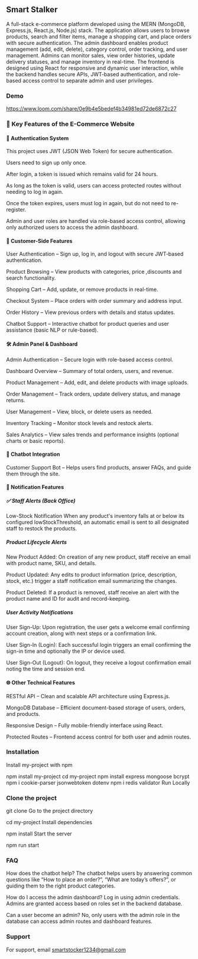 ## Smart Stalker
A full-stack e-commerce platform developed using the MERN (MongoDB, Express.js, React.js, Node.js) stack. The application allows users to browse products, search and filter items, manage a shopping cart, and place orders with secure authentication. The admin dashboard enables product management (add, edit, delete), category control, order tracking, and user management. Admins can monitor sales, view order histories, update delivery statuses, and manage inventory in real-time. The frontend is designed using React for responsive and dynamic user interaction, while the backend handles secure APIs, JWT-based authentication, and role-based access control to separate admin and user privileges.

### Demo
https://www.loom.com/share/0e9b4e5bedef4b34981ed72de6872c27

### 🔑 Key Features of the E-Commerce Website
#### 🔐 Authentication System
This project uses JWT (JSON Web Token) for secure authentication.

Users need to sign up only once.

After login, a token is issued which remains valid for 24 hours.

As long as the token is valid, users can access protected routes without needing to log in again.

Once the token expires, users must log in again, but do not need to re-register.

Admin and user roles are handled via role-based access control, allowing only authorized users to access the admin dashboard.


#### 🛒 Customer-Side Features

User Authentication – Sign up, log in, and logout with secure JWT-based authentication.

Product Browsing – View products with categories, price ,discounts and search functionality.

Shopping Cart – Add, update, or remove products in real-time.

Checkout System – Place orders with order summary and address input.

Order History – View previous orders with details and status updates.

Chatbot Support – Interactive chatbot for product queries and user assistance (basic NLP or rule-based).

#### 🛠 Admin Panel & Dashboard
Admin Authentication – Secure login with role-based access control.

Dashboard Overview – Summary of total orders, users, and revenue.

Product Management – Add, edit, and delete products with image uploads.

Order Management – Track orders, update delivery status, and manage returns.

User Management – View, block, or delete users as needed.

Inventory Tracking – Monitor stock levels and restock alerts.

Sales Analytics – View sales trends and performance insights (optional charts or basic reports).

#### 💬 Chatbot Integration
Customer Support Bot – Helps users find products, answer FAQs, and guide them through the site.

#### 🔔 Notification Features
##### ✅ Staff Alerts (Back Office)
Low-Stock Notification When any product's inventory falls at or below its configured lowStockThreshold, an automatic email is sent to all designated staff to restock the products.

##### Product Lifecycle Alerts
New Product Added: On creation of any new product, staff receive an email with product name, SKU, and details.

Product Updated: Any edits to product information (price, description, stock, etc.) trigger a staff notification email summarizing the changes.

Product Deleted: If a product is removed, staff receive an alert with the product name and ID for audit and record-keeping.

##### User Activity Notifications
User Sign-Up: Upon registration, the user gets a welcome email confirming account creation, along with next steps or a confirmation link.

User Sign-In (Login): Each successful login triggers an email confirming the sign-in time and optionally the IP or device used.

User Sign-Out (Logout): On logout, they receive a logout confirmation email noting the time and session end.

#### 🌐 Other Technical Features
RESTful API – Clean and scalable API architecture using Express.js.

MongoDB Database – Efficient document-based storage of users, orders, and products.

Responsive Design – Fully mobile-friendly interface using React.

Protected Routes – Frontend access control for both user and admin routes.

### Installation
Install my-project with npm

  npm install my-project
  cd my-project
  npm install express mongoose bcrypt 
  npm i cookie-parser jsonwebtoken dotenv
  npm i redis validator
Run Locally
### Clone the project

  git clone 
Go to the project directory

  cd my-project
Install dependencies

  npm install 
Start the server

  npm run start
### FAQ
How does the chatbot help?
The chatbot helps users by answering common questions like “How to place an order?”, “What are today’s offers?”, or guiding them to the right product categories.

How do I access the admin dashboard?
Log in using admin credentials. Admins are granted access based on roles set in the backend database.

Can a user become an admin?
No, only users with the admin role in the database can access admin routes and dashboard features.

### Support
For support, email smartstocker1234@gmail.com
